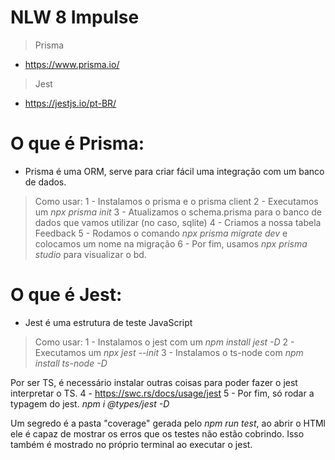 # NLW 8 Impulse
> Prisma
- https://www.prisma.io/

> Jest
- https://jestjs.io/pt-BR/


# O que é Prisma:
- Prisma é uma ORM, serve para criar fácil uma integração com um banco de dados. 
> Como usar: 
1 - Instalamos o prisma e o prisma client
2 - Executamos um *npx prisma init*
3 - Atualizamos o schema.prisma para o banco de dados que vamos utilizar (no caso, sqlite)
4 - Criamos a nossa tabela Feedback
5 - Rodamos o comando *npx prisma migrate dev* e colocamos um nome na migração
6 - Por fim, usamos *npx prisma studio* para visualizar o bd.

# O que é Jest:
- Jest é uma estrutura de teste JavaScript
> Como usar: 
1 - Instalamos o jest com um *npm install jest -D*
2 - Executamos um *npx jest --init*
3 - Instalamos o ts-node com *npm install ts-node -D*

Por ser TS, é necessário instalar outras coisas para poder fazer o jest interpretar o TS.
4 - https://swc.rs/docs/usage/jest
5 - Por fim, só rodar a typagem do jest. *npm i @types/jest -D*

Um segredo é a pasta "coverage" gerada pelo *npm run test*, ao abrir o HTMl ele é capaz de mostrar os erros que os testes não estão cobrindo.
Isso também é mostrado no próprio terminal ao executar o jest.